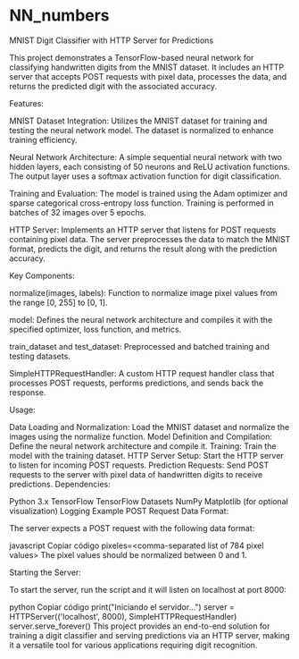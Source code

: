 # NN_numbers
MNIST Digit Classifier with HTTP Server for Predictions

This project demonstrates a TensorFlow-based neural network for classifying handwritten digits from the MNIST dataset. It includes an HTTP server that accepts POST requests with pixel data, processes the data, and returns the predicted digit with the associated accuracy.

Features:

MNIST Dataset Integration: Utilizes the MNIST dataset for training and testing the neural network model. The dataset is normalized to enhance training efficiency.

Neural Network Architecture: A simple sequential neural network with two hidden layers, each consisting of 50 neurons and ReLU activation functions. The output layer uses a softmax activation function for digit classification.

Training and Evaluation: The model is trained using the Adam optimizer and sparse categorical cross-entropy loss function. Training is performed in batches of 32 images over 5 epochs.

HTTP Server: Implements an HTTP server that listens for POST requests containing pixel data. The server preprocesses the data to match the MNIST format, predicts the digit, and returns the result along with the prediction accuracy.

Key Components:

normalize(images, labels): Function to normalize image pixel values from the range [0, 255] to [0, 1].

model: Defines the neural network architecture and compiles it with the specified optimizer, loss function, and metrics.

train_dataset and test_dataset: Preprocessed and batched training and testing datasets.

SimpleHTTPRequestHandler: A custom HTTP request handler class that processes POST requests, performs predictions, and sends back the response.

Usage:

Data Loading and Normalization: Load the MNIST dataset and normalize the images using the normalize function.
Model Definition and Compilation: Define the neural network architecture and compile it.
Training: Train the model with the training dataset.
HTTP Server Setup: Start the HTTP server to listen for incoming POST requests.
Prediction Requests: Send POST requests to the server with pixel data of handwritten digits to receive predictions.
Dependencies:

Python 3.x
TensorFlow
TensorFlow Datasets
NumPy
Matplotlib (for optional visualization)
Logging
Example POST Request Data Format:

The server expects a POST request with the following data format:

javascript
Copiar código
pixeles=<comma-separated list of 784 pixel values>
The pixel values should be normalized between 0 and 1.

Starting the Server:

To start the server, run the script and it will listen on localhost at port 8000:

python
Copiar código
print("Iniciando el servidor...")
server = HTTPServer(('localhost', 8000), SimpleHTTPRequestHandler)
server.serve_forever()
This project provides an end-to-end solution for training a digit classifier and serving predictions via an HTTP server, making it a versatile tool for various applications requiring digit recognition.
